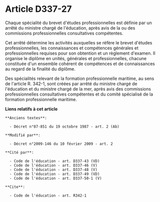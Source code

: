 # Article D337-27

Chaque spécialité du brevet d'études professionnelles est définie par un arrêté du ministre chargé de l'éducation, après avis
de la ou des commissions professionnelles consultatives compétentes. 

Cet arrêté détermine les activités auxquelles se réfère le brevet d'études professionnelles, les connaissances et compétences
générales et professionnelles requises pour son obtention et un règlement d'examen. Il organise le diplôme en unités,
générales et professionnelles, chacune constituée d'un ensemble cohérent de compétences et de connaissances au regard de la
finalité du diplôme. 

Des spécialités relevant de la formation professionnelle maritime, au sens de l'article R. 342-1, sont créées par arrêté du
ministre chargé de l'éducation et du ministre chargé de la mer, après avis des commissions professionnelles consultatives
compétentes et du comité spécialisé de la formation professionnelle maritime.

**Liens relatifs à cet article**

	**Anciens textes**:

	  - Décret n°87-851 du 19 octobre 1987 - art. 2 (Ab)

	**Modifié par**:

	  - Décret n°2009-146 du 10 février 2009 - art. 2

	**Cité par**:

	  - Code de l'éducation - art. D337-43 (VD)
	  - Code de l'éducation - art. D337-46 (V)
	  - Code de l'éducation - art. D337-48 (V)
	  - Code de l'éducation - art. D337-49 (VD)
	  - Code de l'éducation - art. D337-50-1 (V)

	**Cite**:

	  - Code de l'éducation - art. R342-1

